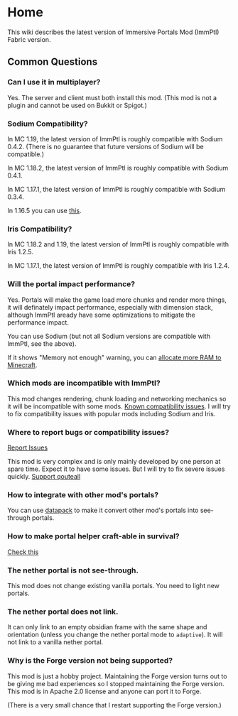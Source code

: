 # Home

This wiki describes the latest version of Immersive Portals Mod (ImmPtl) Fabric version.

## Common Questions

### Can I use it in multiplayer?

Yes. The server and client must both install this mod. (This mod is not a plugin and cannot be used on Bukkit or Spigot.)

### Sodium Compatibility?

In MC 1.19, the latest version of ImmPtl is roughly compatible with Sodium 0.4.2. (There is no guarantee that future versions of Sodium will be compatible.)

In MC 1.18.2, the latest version of ImmPtl is roughly compatible with Sodium 0.4.1.

In MC 1.17.1, the latest version of ImmPtl is roughly compatible with Sodium 0.3.4.

In 1.16.5 you can use [this](https://github.com/qouteall/sodium-fabric/releases).

### Iris Compatibility?

In MC 1.18.2 and 1.19, the latest version of ImmPtl is roughly compatible with Iris 1.2.5.

In MC 1.17.1, the latest version of ImmPtl is roughly compatible with Iris 1.2.4.

### Will the portal impact performance?

Yes. Portals will make the game load more chunks and render more things, it will definately impact performance, especially with dimension stack, although ImmPtl aready have some optimizations to mitigate the performance impact.

You can use Sodium (but not all Sodium versions are compatible with ImmPtl, see the above).

If it shows "Memory not enough" warning, you can [allocate more RAM to Minecraft](https://filmora.wondershare.com/game-recording/how-to-allocate-more-ram-to-minecraft.html).

### Which mods are incompatible with ImmPtl?

This mod changes rendering, chunk loading and networking mechanics so it will be incompatible with some mods. [Known compatibility issues](https://github.com/qouteall/ImmersivePortalsMod/issues?q=is%3Aissue+is%3Aopen+label%3A%22Mod+Compatibility%22). I will try to fix compatibility issues with popular mods including Sodium and Iris.

### Where to report bugs or compatibility issues?

[Report Issues](https://github.com/qouteall/ImmersivePortalsMod/issues)

This mod is very complex and is only mainly developed by one person at spare time. Expect it to have some issues. But I will try to fix severe issues quickly. [Support qouteall](https://www.patreon.com/qouteall)

### How to integrate with other mod's portals?

You can use [datapack](./Datapack-Based-Custom-Portal-Generation#convert_vanilla_nether_portaljson-convent-vanilla-nether-portals-into-see-through-portals-if-the-shapes-are-compatible) to make it convert other mod's portals into see-through portals.

### How to make portal helper craft-able in survival?

[Check this](./Portal-Customization#how-to-use-similar-functionality-in-survival-mode)

### The nether portal is not see-through.

This mod does not change existing vanilla portals. You need to light new portals.

### The nether portal does not link.

It can only link to an empty obsidian frame with the same shape and orientation (unless you change the nether portal mode to `adaptive`). It will not link to a vanilla nether portal.

### Why is the Forge version not being supported?

This mod is just a hobby project. Maintaining the Forge version turns out to be giving me bad experiences so I stopped maintaining the Forge version. This mod is in Apache 2.0 license and anyone can port it to Forge.

(There is a very small chance that I restart supporting the Forge version.)
